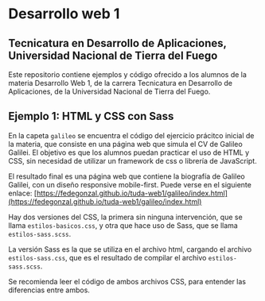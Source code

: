 # Desarrollo web 1
## Tecnicatura en Desarrollo de Aplicaciones, Universidad Nacional de Tierra del Fuego

Este repositorio contiene ejemplos y código ofrecido a los alumnos de la materia Desarrollo Web 1, de la carrera Tecnicatura en Desarrollo de Aplicaciones, de la Universidad Nacional de Tierra del Fuego.

## Ejemplo 1: HTML y CSS con Sass

En la capeta `galileo` se encuentra el código del ejercicio prácitco inicial de la materia, que consiste en una página web que simula el CV de Galileo Galilei. El objetivo es que los alumnos puedan practicar el uso de HTML y CSS, sin necesidad de utilizar un framework de css o librería de JavaScript. 

El resultado final es una página web que contiene la biografía de Galileo Galilei, con un diseño responsive mobile-first. Puede verse en el siguiente enlace: [https://fedegonzal.github.io/tuda-web1/galileo/index.html](https://fedegonzal.github.io/tuda-web1/galileo/index.html)

Hay dos versiones del CSS, la primera sin ninguna intervención, que se llama `estilos-basicos.css`, y otra que hace uso de Sass, que se llama `estilos-sass.scss`. 

La versión Sass es la que se utiliza en el archivo html, cargando el archivo `estilos-sass.css`, que es el resultado de compilar el archivo `estilos-sass.scss`.

Se recomienda leer el código de ambos archivos CSS, para entender las diferencias entre ambos.
